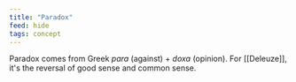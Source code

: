 ```yaml
---
title: "Paradox"
feed: hide
tags: concept
---
```


Paradox comes from Greek _para_ (against) + _doxa_ (opinion). For [[Deleuze]], it's the reversal of good sense and common sense. 